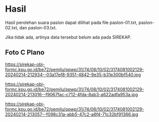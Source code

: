 # Hasil

Hasil perolehan suara paslon dapat dilihat pada file paslon-01.txt, paslon-02.txt, dan paslon-03.txt.

Jika tidak ada, artinya data tersebut belum ada pada SIREKAP.

## Foto C Plano

https://sirekap-obj-formc.kpu.go.id/be72/pemilu/ppwp/31/74/08/10/02/3174081002129-20240214-212934--03a17ef8-9351-4842-9e35-b31e300bf540.jpg

https://sirekap-obj-formc.kpu.go.id/be72/pemilu/ppwp/31/74/08/10/02/3174081002129-20240214-213016--f9067fac-c712-4fda-8ab3-a622adfa953a.jpg

https://sirekap-obj-formc.kpu.go.id/be72/pemilu/ppwp/31/74/08/10/02/3174081002129-20240214-213057--f098c31a-abb5-47c2-a6f4-71c32bf91366.jpg
